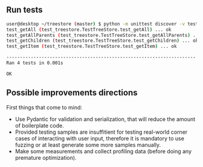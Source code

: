 ## Run tests


```bash
user@desktop ~/treestore (master) $ python -m unittest discover -v tests
test_getAll (test_treestore.TestTreeStore.test_getAll) ... ok
test_getAllParents (test_treestore.TestTreeStore.test_getAllParents) ... ok
test_getChildren (test_treestore.TestTreeStore.test_getChildren) ... ok
test_getItem (test_treestore.TestTreeStore.test_getItem) ... ok

----------------------------------------------------------------------
Ran 4 tests in 0.001s

OK

```

## Possible improvements directions

First things that come to mind:

 - Use Pydantic for validation and serialization, that will reduce the amount of boilerplate code.
 - Provided testing samples are insuffitient for testing real-world corner cases of interacting with user input, therefore it is mandatory to use fuzzing or at least generate some more samples manually.
 - Make some measurements and collect profiling data (before doing any premature optimization).

